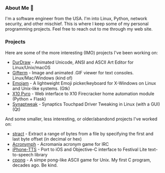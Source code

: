 ### About Me 🗽

I'm a software engineer from the USA. I'm into Linux, Python, network security, and other mischief. This is where I keep some of my personal programming projects. Feel free to reach out to me through my web site.

### Projects

Here are some of the more interesting (IMO) projects I've been working on:

* [DurDraw](https://github.com/cmang/durdraw) - Animated Unicode, ANSI and ASCII Art Editor for Linux/Unix/macOS 
* [Gifterm](https://github.com/cmang/gifterm) - Image and animated .GIF viewer for text consoles. Linux/Mac/Windows (kind of)
* [Emojam](https://github.com/cmang/emojam) - A lightweight Emoji picker/keyboard for X-Windows on Linux and Unix-like systems. (Gtk) 
* [X10 Pyro](https://github.com/cmang/x10-pyro) - Web interface to X10 Firecracker home automation module (Python + Flask) 
* [Synaptweak](https://github.com/cmang/synaptweak) - Synaptics Touchpad Driver Tweaking in Linux (with a GUI) (Qt)

And some smaller, less interesting, or older/abandond projects I've worked on:

* [stract](https://github.com/cmang/stract) - Extract a range of bytes from a file by specifying the first and last byte offset (in decimal or hex) 
* [Acronymph](https://github.com/cmang/acronymph) - Acromania acronym game for IRC
* [iPhone-TTS](https://github.com/cmang/iPhone-TTS) - Port to iOS and Objective-C interface to Festival Lite text-to-speech library
* [cpong](https://github.com/cmang/cpong) - A simpe pong-like ASCII game for Unix. My first C program, decades ago. Be kind.

